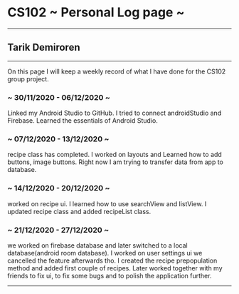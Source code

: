# CS102 ~ Personal Log page ~
****
## Tarik Demiroren
****
On this page I will keep a weekly record of what I have done for the CS102 group project. 
### ~ 30/11/2020 - 06/12/2020 ~
Linked my Android Studio to GitHub. I tried to connect androidStudio and Firebase. Learned the essentials of Android Studio.

### ~ 07/12/2020 - 13/12/2020 ~
recipe class has completed. I worked on layouts and Learned how to add buttons, image buttons. Right now I am trying to transfer data from app to database.

### ~ 14/12/2020 - 20/12/2020 ~
worked on recipe ui. I learned how to use searchView and listView. I updated  recipe class and added recipeList class.

### ~ 21/12/2020 - 27/12/2020 ~
we worked on firebase database and later switched to a local database(android room database). I worked on user settings ui
we cancelled the feature afterwards tho. I created the recipe prepopulation method and added first couple of recipes. Later 
worked together with my friends to fix ui, to fix some bugs and to polish the application further.
****
